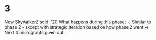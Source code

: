 # 3

New SkywalkerZ sold: 120
What happens during this phase: → Similar to phase 2 - except with strategic iteration based on how phase 2 went
→ Next 4 microgrants given out